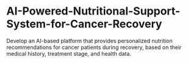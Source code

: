 # AI-Powered-Nutritional-Support-System-for-Cancer-Recovery
Develop an AI-based platform that provides personalized nutrition recommendations for cancer patients during recovery, based on their medical history, treatment stage, and health data.
